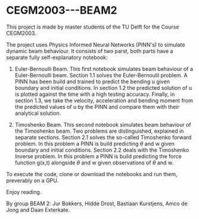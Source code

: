 # CEGM2003---BEAM2
This project is made by master students of the TU Delft for the Course CEGM2003. 

The project uses Physics Informed Neural Networks (PINN's) to simulate dynamic beam behaviour. It consists of two parst, both parts have a separate fully self-explanatory notebook:

1. Euler-Bernoulli Beam.
This first notebook simulates beam behaviour of a Euler-Bernoulli beam. Section 1.1 solves the Euler-Bernoulil problem. A PINN has been build and trained to predict the bending u given boundary and initial conditions. In section 1.2 the predicted solution of u is plotted against the time with a high testing accuracy. Finally, in section 1.3, we take the velocity, acceleration and bending moment from the predicted values of u by the PINN and compare them with their analytical solution.  

2. Timoshenko Beam.
This second notebook simulates beam behaviour of the Timoshenko beam. Two problems are distinguished, explained in separate sections. Section 2.1 solves the so-called Timoshenko forward problem. In this problem a PINN is build predicting $\theta$ and w given boundary and initial conditions. Section 2.2 deals with the Timoshenko Inverse problem. In this problem a PINN is build predicting the force function g(x,t) alongside $\theta$ and w given observations of $\theta$ and w.

To execute the code, clone or download the notebooks and run them, preverably on a GPU.

Enjoy reading.

By group BEAM 2:
Jur Bokkers, Hidde Drost, Bastiaan Kurstjens, Amco de Jong and Daan Exterkate. 
